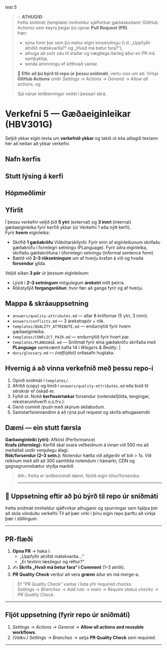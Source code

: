 test 5
> 💡 **ATHUGIÐ:**  
> Þetta sniðmát (template) inniheldur sjálfvirkar gæðaskoðanir (GitHub Actions) sem keyra þegar þú opnar **Pull Request (PR)**.  
> Þær:
> - sýna form þar sem þú metur eigin innsendingu (t.d. „Uppfyllir atriðið matskvarða?“ og „Hvað má betur fara?“),
> - athuga að svör séu til staðar og nægilega ítarleg áður en PR má samþykkja,
> - senda áminningu ef eitthvað vantar.
>
> 🔧 **Eftir að þú býrð til repo úr þessu sniðmáti**, vertu viss um að:
> Virkja **GitHub Actions** undir *Settings → Actions → General → Allow all actions*, og

> Sjá nánar leiðbeiningar neðst í þessari skrá.

# Verkefni 5 — Gæðaeiginleikar (HBV301G)

Setjið ykkar eigin texta um **verkefnið ykkar** og takið út eða aðlagið textann hér að neðan að ykkar verkefni. 

## Nafn kerfis

## Stutt lýsing á kerfi 

## Hópmeðlimir 


## Yfirlit
Í þessu verkefni veljið þið **5 ytri** (external) og **3 innri** (internal) gæðaeiginleika fyrir kerfið ykkar (úr Verkefni 1 eða nýtt kerfi).  
Fyrir **hvern** eiginleika:
- Skrifið **1 gæðakröfu** 
  Viðbótarskilyrði: Fyrir einn af eiginleikunum skrifaðu gæðakröfu í formlegri setningu (PLanguage). Fyrir aðra eiginleika, skrifaðu  gæðakröfuna í óformlegri setningu (informal sentence form)
- Bætið við **2–3 röksetningum** um af hverju krafan á við og hvaða **forsendur** gilda.

Veljið síðan **3 pör** úr þessum eiginleikum:
- Lýsið í **2–3 setningum** mögulegum **árekstri** milli þeirra.
- Rökstyðjið **forgangsröðun**: hvor fær að ganga fyrir og af hverju.

## Mappa & skráauppsetning
- `answers/quality-attributes.md` — allar 8 kröfurnar (5 ytri, 3 innri).
- `answers/conflicts.md` — 3 árekstrapör + rök.
- `templates/QUALITY_ATTRIBUTE.md` — endurnýtið fyrir hvern gæðaeiginleika.
- `templates/CONFLICT_PAIR.md` — endurnýtið fyrir hvert par.
- `templates/PLANGUAGE.md` — Sniðmát fyrir eina gæðakröfu skrifaða með **PLanguage** samkvæmt kafla 14 í *Wiegers & Beatty*. |
- `docs/glossary.md` — *(valfrjálst)* orðasafn hugtaka.

## Hvernig á að vinna verkefnið með þessu repo-i 
1. Opnið sniðmát í `templates/`.
2. Afritið (copy) og límið í `answers/quality-attributes.md` eða búið til sérskrár ef óskað er.
3. Fyllið út. Notið **kerfissértækar** forsendur (notendafjölda, tengingar, rekstrarumhverfi o.s.frv.).
4. Gerið commit /push með skýrum skilaboðum.
5. Samstarfsnemandinn á að rýna pull request og skrifa athugasemdir 

## Dæmi — ein stutt færsla
**Gæðaeiginleiki (ytri):** Afköst (Performance)  
**Krafa (óformleg):** Kerfið skal svara vefbeiðnum á innan við 500 ms að meðaltali undir venjulegu álagi.  
**Rök/forsendur (2–3 setn.):** Notendur hætta við aðgerðir ef bið > 1s. Við reiknum með allt að 300 samhliða notendum í hámarki; CDN og gagnagrunnsbætur styðja markið.

> Ath.: Þetta er *leiðbeinandi* dæmi. Notið eigin tölur/forsendur.
> 
> ---

## 🔧 Uppsetning eftir að þú býrð til repo úr sniðmáti

Þetta sniðmát inniheldur sjálfvirkar athuganir og spurningar sem hjálpa þér að skila vönduðu verkefni
Til að þær virki í þínu eigin repo þarftu að virkja þær í stillingum.

---

## PR-flæði 
1. **Opna PR** → haka í:
   - „Uppfyllir atriðið matskvarða…“
   - „Er textinn læsilegur og réttur?“
2. ✍️ **Skrifa „Hvað má betur fara“ í Comment** (1–3 atriði).
3. **PR Quality Check** verður að vera **grænn** áður en má merge-a.

> Ef “PR Quality Check” vantar í lista yfir required checks:  
> *Settings → Branches → Add rule → main → Require status checks → PR Quality Check.*

---

## Fljót uppsetning (fyrir repo úr sniðmáti)
1. *Settings → Actions → General* → **Allow all actions and reusable workflows**.  
2. *(Valkv.)* *Settings → Branches* → setja **PR Quality Check** sem required.

---
